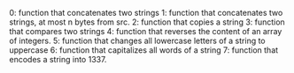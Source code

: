 0: function that concatenates two strings
1: function that concatenates two strings,  at most n bytes from src. 
2: function that copies a string
3: function that compares two strings
4: function that reverses the content of an array of integers.
5: function that changes all lowercase letters of a string to uppercase
6: function that capitalizes all words of a string
7: function that encodes a string into 1337.
